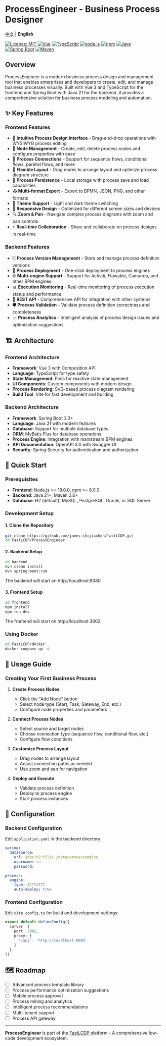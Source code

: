 # ProcessEngineer - Business Process Designer

[中文](README.zh.md) | **English**

[![License: MIT](https://img.shields.io/badge/License-MIT-yellow.svg)](https://github.com/james-shijiachen/fastLCDP/blob/main/LICENSE)
[![Vue](https://img.shields.io/badge/Vue-3.0+-green.svg)](https://vuejs.org/)
[![TypeScript](https://img.shields.io/badge/TypeScript-5.0+-blue.svg)](https://www.typescriptlang.org/)
[![node.js](https://img.shields.io/badge/node.js-18.0+-green.svg)](https://nodejs.org/)
[![npm](https://img.shields.io/badge/npm-8.0+-orange.svg)](https://www.npmjs.com/)
[![Java](https://img.shields.io/badge/Java-21+-orange.svg)](https://www.oracle.com/java/)
[![Spring Boot](https://img.shields.io/badge/Spring%20Boot-3.3+-green.svg)](https://spring.io/projects/spring-boot)
[![Maven](https://img.shields.io/badge/Maven-3.6+-orange.svg)](https://maven.apache.org/)

## Overview

ProcessEngineer is a modern business process design and management tool that enables enterprises and developers to create, edit, and manage business processes visually. Built with Vue 3 and TypeScript for the frontend and Spring Boot with Java 21 for the backend, it provides a comprehensive solution for business process modeling and automation.

## ✨ Key Features

### Frontend Features
- 🎨 **Intuitive Process Design Interface** - Drag-and-drop operations with WYSIWYG process editing
- 🔧 **Node Management** - Create, edit, delete process nodes and configure properties with ease
- 🔗 **Process Connections** - Support for sequence flows, conditional flows, parallel flows, and more
- 📏 **Flexible Layout** - Drag nodes to arrange layout and optimize process diagram structure
- 💾 **Process Persistence** - Local storage with process save and load capabilities
- 📤 **Multi-format Export** - Export to BPMN, JSON, PNG, and other formats
- 🌙 **Theme Support** - Light and dark theme switching
- 📱 **Responsive Design** - Optimized for different screen sizes and devices
- 🔍 **Zoom & Pan** - Navigate complex process diagrams with zoom and pan controls
- ⚡ **Real-time Collaboration** - Share and collaborate on process designs in real-time

### Backend Features
- 🗄️ **Process Version Management** - Store and manage process definition versions
- 🔄 **Process Deployment** - One-click deployment to process engines
- 🌐 **Multi-engine Support** - Support for Activiti, Flowable, Camunda, and other BPM engines
- 📊 **Execution Monitoring** - Real-time monitoring of process execution status and performance
- 🔌 **REST API** - Comprehensive API for integration with other systems
- 🛡️ **Process Validation** - Validate process definition correctness and completeness
- 📈 **Process Analytics** - Intelligent analysis of process design issues and optimization suggestions

## 🏗️ Architecture

### Frontend Architecture
- **Framework**: Vue 3 with Composition API
- **Language**: TypeScript for type safety
- **State Management**: Pinia for reactive state management
- **UI Components**: Custom components with modern design
- **Process Rendering**: SVG-based process diagram rendering
- **Build Tool**: Vite for fast development and building

### Backend Architecture
- **Framework**: Spring Boot 3.3+
- **Language**: Java 21 with modern features
- **Database**: Support for multiple database types
- **ORM**: MyBatis Plus for database operations
- **Process Engine**: Integration with mainstream BPM engines
- **API Documentation**: OpenAPI 3.0 with Swagger UI
- **Security**: Spring Security for authentication and authorization

## 🚀 Quick Start

### Prerequisites
- **Frontend**: Node.js >= 18.0.0, npm >= 8.0.0
- **Backend**: Java 21+, Maven 3.6+
- **Database**: H2 (default), MySQL, PostgreSQL, Oracle, or SQL Server

### Development Setup

#### 1. Clone the Repository
```bash
git clone https://github.com/james-shijiachen/fastLCDP.git
cd FastLCDP/ProcessEngineer
```

#### 2. Backend Setup
```bash
cd backend
mvn clean install
mvn spring-boot:run
```
The backend will start on http://localhost:8080

#### 3. Frontend Setup
```bash
cd frontend
npm install
npm run dev
```
The frontend will start on http://localhost:3002

### Using Docker

```bash
cd FastLCDP/docker
docker-compose up -d
```

## 📖 Usage Guide

### Creating Your First Business Process

1. **Create Process Nodes**
   - Click the "Add Node" button
   - Select node type (Start, Task, Gateway, End, etc.)
   - Configure node properties and parameters

2. **Connect Process Nodes**
   - Select source and target nodes
   - Choose connection type (sequence flow, conditional flow, etc.)
   - Configure flow conditions

3. **Customize Process Layout**
   - Drag nodes to arrange layout
   - Adjust connection paths as needed
   - Use zoom and pan for navigation

4. **Deploy and Execute**
   - Validate process definition
   - Deploy to process engine
   - Start process instances

## 🔧 Configuration

### Backend Configuration
Edit `application.yaml` in the backend directory:

```yaml
spring:
  datasource:
    url: jdbc:h2:file:./data/processengine
    username: sa
    password: 
  
process:
  engine:
    type: ACTIVITI
    auto-deploy: true
```

### Frontend Configuration
Edit `vite.config.ts` for build and development settings:

```typescript
export default defineConfig({
  server: {
    port: 3002,
    proxy: {
      '/api': 'http://localhost:8080'
    }
  }
})
```

## 🗺️ Roadmap

- [ ] Advanced process template library
- [ ] Process performance optimization suggestions
- [ ] Mobile process approval
- [ ] Process mining and analytics
- [ ] Intelligent process recommendations
- [ ] Multi-tenant support
- [ ] Process API gateway

---

**ProcessEngineer** is part of the [FastLCDP](../README.md) platform - A comprehensive low-code development ecosystem.
